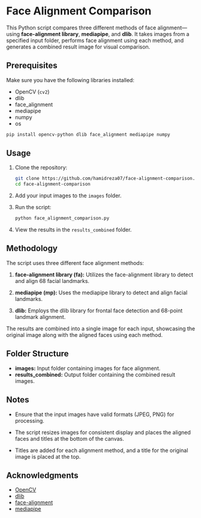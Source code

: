 # Face Alignment Comparison

This Python script compares three different methods of face alignment—using **face-alignment library**, **mediapipe**, and **dlib**. It takes images from a specified input folder, performs face alignment using each method, and generates a combined result image for visual comparison.

## Prerequisites

Make sure you have the following libraries installed:

- OpenCV (`cv2`)
- dlib
- face_alignment
- mediapipe
- numpy
- os

```bash
pip install opencv-python dlib face_alignment mediapipe numpy
```

## Usage

1. Clone the repository:

   ```bash
   git clone https://github.com/hamidreza07/face-alignment-comparison.git
   cd face-alignment-comparison
   ```

2. Add your input images to the `images` folder.

3. Run the script:

   ```bash
   python face_alignment_comparison.py
   ```

4. View the results in the `results_combined` folder.

## Methodology

The script uses three different face alignment methods:

1. **face-alignment library (fa):** Utilizes the face-alignment library to detect and align 68 facial landmarks.

2. **mediapipe (mp):** Uses the mediapipe library to detect and align facial landmarks.

3. **dlib:** Employs the dlib library for frontal face detection and 68-point landmark alignment.

The results are combined into a single image for each input, showcasing the original image along with the aligned faces using each method.

## Folder Structure

- **images:** Input folder containing images for face alignment.
- **results_combined:** Output folder containing the combined result images.

## Notes

- Ensure that the input images have valid formats (JPEG, PNG) for processing.

- The script resizes images for consistent display and places the aligned faces and titles at the bottom of the canvas.

- Titles are added for each alignment method, and a title for the original image is placed at the top.

## Acknowledgments

- [OpenCV](https://github.com/opencv/opencv)
- [dlib](https://github.com/davisking/dlib)
- [face-alignment](https://github.com/1adrianb/face-alignment)
- [mediapipe](https://github.com/google/mediapipe)

